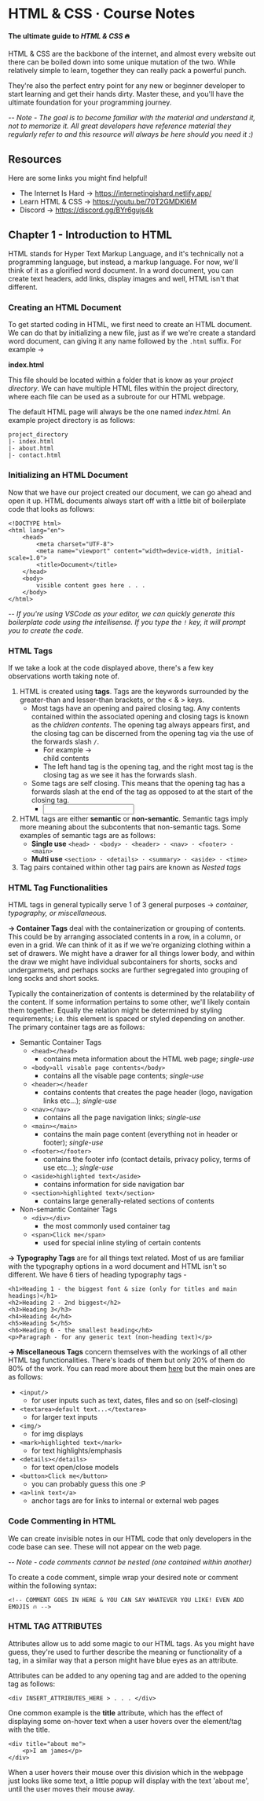 # HTML & CSS · Course Notes

#### The ultimate guide to *HTML & CSS* 🔥

HTML & CSS are the backbone of the internet, and almost every website out there can be boiled down into some unique mutation of the two. While relatively simple to learn, together they can really pack a powerful punch.

They're also the perfect entry point for any new or beginner developer to start learning and get their hands dirty. Master these, and you'll have the ultimate foundation for your programming journey.

-- *Note - The goal is to become familiar with the material and understand it, not to memorize it. All great developers have reference material they regularly refer to and this resource will always be here should you need it :)*

## Resources

Here are some links you might find helpful!

* The Internet Is Hard -> https://internetingishard.netlify.app/
* Learn HTML & CSS -> https://youtu.be/70T2GMDKl6M
* Discord -> https://discord.gg/BYr6gujs4k

## Chapter 1 - Introduction to HTML

HTML stands for Hyper Text Markup Language, and it's technically not a programming language, but instead, a markup language. For now, we'll think of it as a glorified word document. In a word document, you can create text headers, add links, display images and well, HTML isn't that different.

### Creating an HTML Document

To get started coding in HTML, we first need to create an HTML document. We can do that by initializing a new file, just as if we we're create a standard word document, can giving it any name followed by the ```.html``` suffix. For example -> 

**index.html**

This file should be located within a folder that is know as your *project directory*. We can have multiple HTML files within the project directory, where each file can be used as a subroute for our HTML webpage. 

The default HTML page will always be the one named *index.html*. An example project directory is as follows:

```
project_directory
|- index.html
|- about.html
|- contact.html
```

### Initializing an HTML Document

Now that we have our project created our document, we can go ahead and open it up. HTML documents always start off with a little bit of boilerplate code that looks as follows:

```
<!DOCTYPE html>
<html lang="en">
    <head>
        <meta charset="UTF-8">
        <meta name="viewport" content="width=device-width, initial-scale=1.0">
        <title>Document</title>
    </head>
    <body>
        visible content goes here . . .
    </body>
</html>
```

-- *If you're using VSCode as your editor, we can quickly generate this boilerplate code using the intellisense. If you type the ```!``` key, it will prompt you to create the code.*

### HTML Tags

If we take a look at the code displayed above, there's a few key observations worth taking note of.

1. HTML is created using **tags**. Tags are the keywords surrounded by the greater-than and lesser-than brackets, or the < & > keys.
    - Most tags have an opening and paired closing tag. Any contents contained within the associated opening and closing tags is known as the *children contents*. The opening tag always appears first, and the closing tag can be discerned from the opening tag via the use of the forwards slash ```/```.
        - For example -> <div> child contents </div>
        - The left hand tag is the opening tag, and the right most tag is the closing tag as we see it has the forwards slash.
    - Some tags are self closing. This means that the opening tag has a forwards slash at the end of the tag as opposed to at the start of the closing tag.
        - <input />
2. HTML tags are either **semantic** or **non-semantic**. Semantic tags imply more meaning about the subcontents that non-semantic tags. Some examples of semantic tags are as follows:
    - **Single use** ```<head> · <body> · <header> · <nav> · <footer> · <main>```
    - **Multi use** ```<section> · <details> · <summary> · <aside> · <time>```
3. Tag pairs contained within other tag pairs are known as *Nested tags*

### HTML Tag Functionalities

HTML tags in general typically serve 1 of 3 general purposes -> *container, typography, or miscellaneous*.

**-> Container Tags** deal with the containerization or grouping of contents. This could be by arranging associated contents in a row, in a column, or even in a grid. We can think of it as if we we're organizing clothing within a set of drawers. We might have a drawer for all things lower body, and within the draw we might have individual subcontainers for shorts, socks and undergarmets, and perhaps socks are further segregated into grouping of long socks and short socks.

Typically the containerization of contents is determined by the relatability of the content. If some information pertains to some other, we'll likely contain them together. Equally the relation might be determined by styling requirements; i.e. this element is spaced or styled depending on another. The primary container tags are as follows:

* Semantic Container Tags
    * ```<head></head>``` 
        * contains meta information about the HTML web page; *single-use*
    * ```<body>all visable page contents</body>``` 
        * contains all the visable page contents; *single-use*
    * ```<header></header``` 
        * contains contents that creates the page header (logo, navigation links etc...); *single-use*
    * ```<nav></nav>``` 
        * contains all the page navigation links; *single-use*
    * ```<main></main>``` 
        * contains the main page content (everything not in header or footer); *single-use*
    * ```<footer></footer>``` 
        * contains the footer info (contact details, privacy policy, terms of use etc...); *single-use*
    * ```<aside>highlighted text</aside>``` 
        * contains information for side navigation bar
    * ```<section>highlighted text</section>``` 
        * contains large generally-related sections of contents
* Non-semantic Container Tags
    * ```<div></div>```
        *  the most commonly used container tag
    * ```<span>Click me</span>``` 
        * used for special inline styling of certain contents

**-> Typography Tags** are for all things text related. Most of us are familiar with the typography options in a word document and HTML isn't so different. We have 6 tiers of heading typography tags - 

```
<h1>Heading 1 - the biggest font & size (only for titles and main headings)</h1> 
<h2>Heading 2 - 2nd biggest</h2>
<h3>Heading 3</h3>
<h4>Heading 4</h4>
<h5>Heading 5</h5>
<h6>Heading 6 - the smallest heading</h6>
<p>Paragraph - for any generic text (non-heading text)</p>
```

**-> Miscellaneous Tags** concern themselves with the workings of all other HTML tag functionalities. There's loads of them but only 20% of them do 80% of the work. You can read more about them [here](https://www.w3schools.com/tags/) but the main ones are as follows:

* ```<input/>``` 
    * for user inputs such as text, dates, files and so on (self-closing)
* ```<textarea>default text...</textarea>``` 
    * for larger text inputs
* ```<img/>``` 
    * for img displays
* ```<mark>highlighted text</mark>``` 
    * for text highlights/emphasis
* ```<details></details>```
    *  for text open/close models
* ```<button>Click me</button>``` 
    * you can probably guess this one :P
* ```<a>link text</a>``` 
    * anchor tags are for links to internal or external web pages

### Code Commenting in HTML

We can create invisible notes in our HTML code that only developers in the code base can see. These will not appear on the web page. 

-- *Note - code comments cannot be nested (one contained within another)*

To create a code comment, simple wrap your desired note or comment within the following syntax:

```<!-- COMMENT GOES IN HERE & YOU CAN SAY WHATEVER YOU LIKE! EVEN ADD EMOJIS 🔥 -->```

### HTML TAG ATTRIBUTES

Attributes allow us to add some magic to our HTML tags. As you might have guess, they're used to further describe the meaning or functionality of a tag, in a similar way that a person might have blue eyes as an attribute.

Attributes can be added to any opening tag and are added to the opening tag as follows:

```<div INSERT_ATTRIBUTES_HERE > . . . </div>```

One common example is the **title** attribute, which has the effect of displaying some on-hover text when a user hovers over the element/tag with the title.

```
<div title="about me">
    <p>I am james</p>
</div>
```

When a user hovers their mouse over this division which in the webpage just looks like some text, a little popup will display with the text 'about me', until the user moves their mouse away.